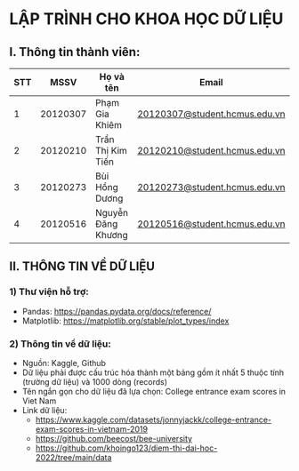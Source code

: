 # LẬP TRÌNH CHO KHOA HỌC DỮ LIỆU
## I. Thông tin thành viên:
|**STT**|**MSSV**|**Họ và tên**|**Email**|
|---|--------|------|-------|
|1|20120307|Phạm Gia Khiêm|20120307@student.hcmus.edu.vn|
|2|20120210|Trần Thị Kim Tiến|20120210@student.hcmus.edu.vn|
|3|20120273|Bùi Hồng Dương|20120273@student.hcmus.edu.vn|
|4|20120516|Nguyễn Đăng Khương|20120516@student.hcmus.edu.vn|
## II. THÔNG TIN VỀ DỮ LIỆU
### 1) Thư viện hỗ trợ:
- Pandas: https://pandas.pydata.org/docs/reference/
- Matplotlib: https://matplotlib.org/stable/plot_types/index
### 2) Thông tin về dữ liệu:
- Nguồn: Kaggle, Github
- Dữ liệu phải được cấu trúc hóa thành một bảng gồm ít nhất 5 thuộc tính (trường dữ liệu) và 1000 dòng (records)
- Tên ngắn gọn cho dữ liệu đã lựa chọn: College entrance exam scores in Viet Nam
- Link dữ liệu:
  - https://www.kaggle.com/datasets/jonnyjackk/college-entrance-exam-scores-in-vietnam-2019
  - https://github.com/beecost/bee-university
  - https://github.com/khoingo123/diem-thi-dai-hoc-2022/tree/main/data
